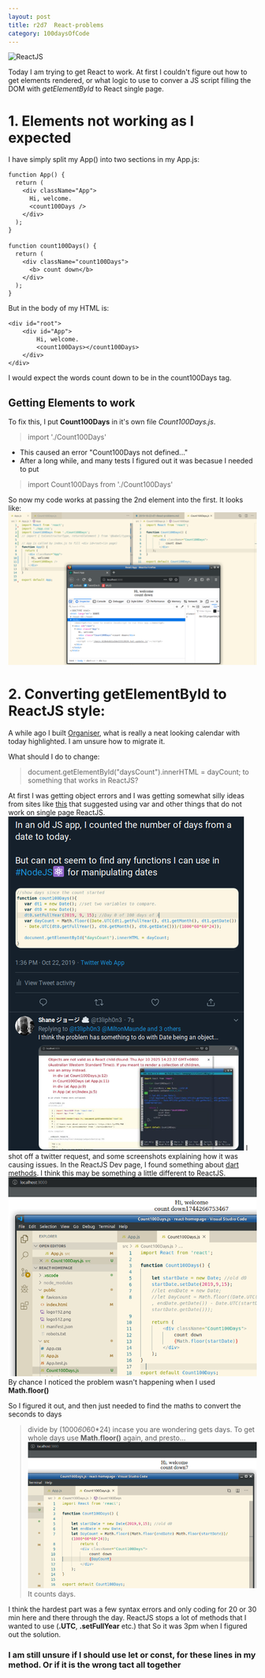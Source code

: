 ```yaml
---
layout: post
title: r2d7  React-problems
category: 100daysOfCode
---
```


![ReactJS](../images/icon-ReactJS.ico)

Today I am trying to get React to work. At first I couldn't figure out how to get elements rendered, or what logic to use to conver a JS script filling the DOM with _getElementById_ to React single page.

# 1. Elements not working as I expected #

I have simply split my App() into two sections in my App.js:
```
function App() {
  return (
    <div className="App">
      Hi, welcome.
      <count100Days />
    </div>
  );
}

function count100Days() {
  return (
    <div className="count100Days">
      <b> count down</b>
    </div>
  );
}
```

But in the body of my HTML is:
```
<div id="root">
    <div id="App">
        Hi, welcome.
        <count100Days></count100Days>
    </div>
</div>
```
I would expect the words count down to be in the count100Days tag.

## Getting Elements to work ##

To fix this, I put **Count100Days** in it's own file _Count100Days.js_.
> import './Count100Days'
* This caused an error "Count100Days not defined..."
* After a long while, and many tests I figured out it was becasue I needed to put
> import Count100Days from './Count100Days'

So now my code works at passing the 2nd element into the first. It looks like:
![screenshot of files](../images/r2d7.png)


# 2. Converting getElementById to ReactJS style: #

A while ago I built [Organiser](https://github.com/t3liph0n3/Calendar/blob/master/organiser.js), what is really a neat looking calendar with today highlighted. I am unsure how to migrate it.

What should I do to change:
> document.getElementById("daysCount").innerHTML = dayCount; 
to something that works in ReactJS?

At first I was getting object errors and I was getting somewhat silly ideas from sites like [this](https://www.tutorialsplane.com/reactjs-get-current-date-time/) that suggested using var and other things that do not work on single page ReactJS.
![twitter help request](../images/r2d7B.png)
I shot off a twitter request, and some screenshots explaining how it was causing issues.
In the ReactJS Dev page, I found something about [dart methods](https://dev.to/graphicbeacon/top-7-date-methods-you-should-know-dart-2ap0). I think this may be something a little different to ReactJS.
![figuring out Math.floor()](../images/r2d7C.png)
By chance I noticed the problem wasn't happening when I used **Math.floor()**

So I figured it out, and then just needed to find the maths to convert the seconds to days
> divide by (1000*60*60*24)
incase you are wondering gets days. To get whole days use **Math.floor()** again, and presto...
![It counts days](../images/r2d7D.png)
It counts days.

I think the hardest part was a few syntax errors and only coding for 20 or 30 min here and there through the day. ReactJS  stops a lot of methods that I wanted to use (**.UTC**, **.setFullYear** etc.) that So it was 3pm when I figured out the solution.

### I am still unsure if I should use let or const, for these lines in my method. Or if it is the wrong tact all together ###